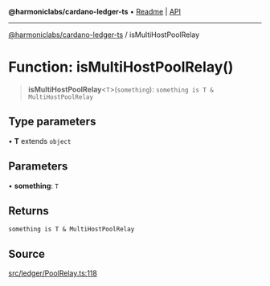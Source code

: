**@harmoniclabs/cardano-ledger-ts** • [Readme](../Introduction.md) \| [API](../globals.md)

***

[@harmoniclabs/cardano-ledger-ts](../Introduction.md) / isMultiHostPoolRelay

# Function: isMultiHostPoolRelay()

> **isMultiHostPoolRelay**\<`T`\>(`something`): `something is T & MultiHostPoolRelay`

## Type parameters

• **T** extends `object`

## Parameters

• **something**: `T`

## Returns

`something is T & MultiHostPoolRelay`

## Source

[src/ledger/PoolRelay.ts:118](https://github.com/HarmonicLabs/cardano-ledger-ts/blob/d1659b0/src/ledger/PoolRelay.ts#L118)
